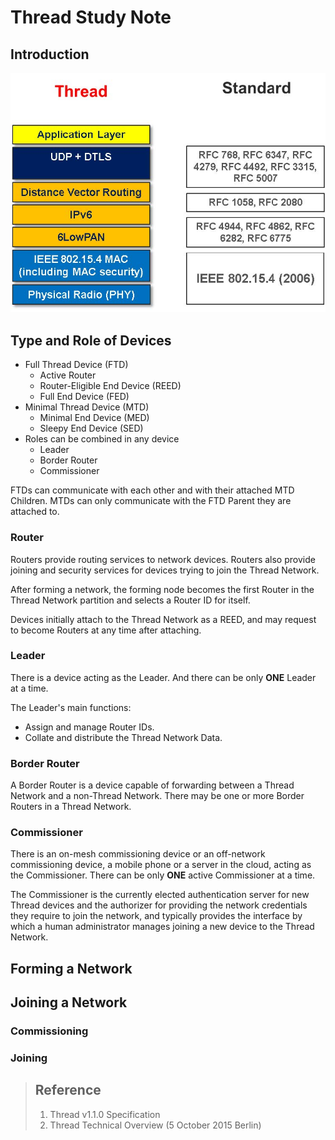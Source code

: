 # Thread Study Note #

## Introduction ##
![Overview of Thread Stack](Overview_of_Thread_Stack.jpg)

## Type and Role of Devices ##
* Full Thread Device (FTD)
  * Active Router
  * Router-Eligible End Device (REED)
  * Full End Device (FED)
* Minimal Thread Device (MTD)
  * Minimal End Device (MED)
  * Sleepy End Device (SED)
* Roles can be combined in any device
  * Leader
  * Border Router
  * Commissioner

FTDs can communicate with each other and with their attached MTD Children. MTDs can only communicate with the FTD Parent they are attached to.

### Router ###
Routers provide routing services to network devices. Routers also provide joining and security services for devices trying to join the Thread Network.

After forming a network, the forming node becomes the first Router in the Thread Network partition and selects a Router ID for itself.

Devices initially attach to the Thread Network as a REED, and may request to become Routers at any time after attaching.

### Leader ###
There is a device acting as the Leader. And there can be only **ONE** Leader at a time.

The Leader's main functions:
* Assign and manage Router IDs.
* Collate and distribute the Thread Network Data.

### Border Router ###
A Border Router is a device capable of forwarding between a Thread Network and a non-Thread Network. There may be one or more Border Routers in a Thread Network.

### Commissioner ###
There is an on-mesh commissioning device or an off-network commissioning device, a mobile phone or a server in the cloud, acting as the Commissioner. There can be only **ONE** active Commissioner at a time.

The Commissioner is the currently elected authentication server for new Thread devices and the authorizer for providing the network credentials they require to join the network, and typically provides the interface by which a human administrator manages joining a new device to the Thread Network.

## Forming a Network ##


## Joining a Network ##

### Commissioning ###

### Joining ###


> ## Reference ##
> 1. Thread v1.1.0 Specification
> 2. Thread Technical Overview (5 October 2015 Berlin)
